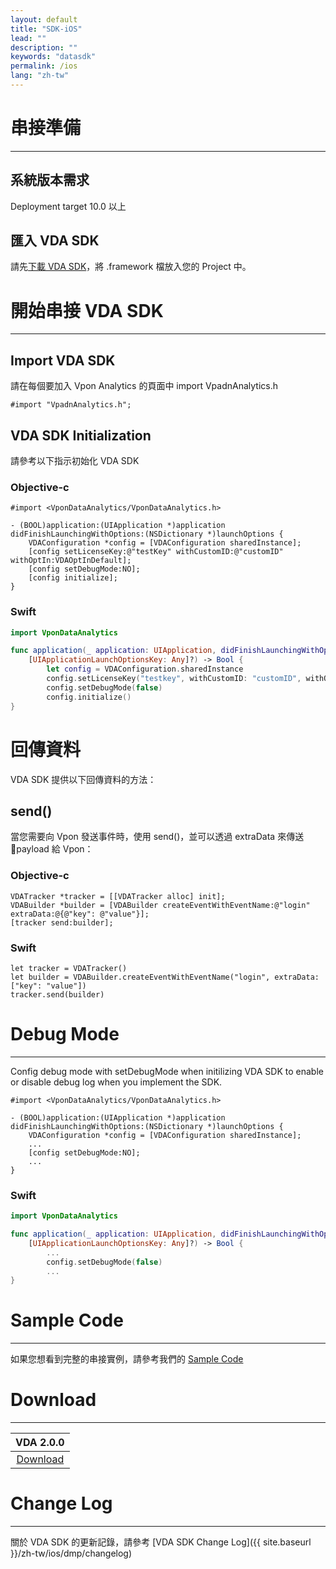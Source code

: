 ```yaml
---
layout: default
title: "SDK-iOS"
lead: ""
description: ""
keywords: "datasdk"
permalink: /ios
lang: "zh-tw"
---
```


# 串接準備
---

## 系統版本需求
Deployment target 10.0 以上

## 匯入 VDA SDK 
請先[下載 VDA SDK][1]，將 .framework 檔放入您的 Project 中。

# 開始串接 VDA SDK
---

## Import VDA SDK

請在每個要加入 Vpon Analytics 的頁面中 import VpadnAnalytics.h

```objc
#import "VpadnAnalytics.h";
```

## VDA SDK Initialization

請參考以下指示初始化 VDA SDK

### Objective-c

```objc
#import <VponDataAnalytics/VponDataAnalytics.h>

- (BOOL)application:(UIApplication *)application didFinishLaunchingWithOptions:(NSDictionary *)launchOptions {
    VDAConfiguration *config = [VDAConfiguration sharedInstance];
    [config setLicenseKey:@"testKey" withCustomID:@"customID" withOptIn:VDAOptInDefault];
    [config setDebugMode:NO];
    [config initialize];
}
```

### Swift

```swift
import VponDataAnalytics

func application(_ application: UIApplication, didFinishLaunchingWithOptions launchOptions:      
    [UIApplicationLaunchOptionsKey: Any]?) -> Bool {
        let config = VDAConfiguration.sharedInstance
        config.setLicenseKey("testkey", withCustomID: "customID", withOptIn: .default)
        config.setDebugMode(false)
        config.initialize()
}
```


# 回傳資料
VDA SDK 提供以下回傳資料的方法：


## send()
當您需要向 Vpon 發送事件時，使用 send()，並可以透過 extraData 來傳送 payload 給 Vpon：


### Objective-c

```objc
VDATracker *tracker = [[VDATracker alloc] init];
VDABuilder *builder = [VDABuilder createEventWithEventName:@"login" extraData:@{@"key": @"value"}];
[tracker send:builder];
```


### Swift

```swift
let tracker = VDATracker()
let builder = VDABuilder.createEventWithEventName("login", extraData: ["key": "value"])
tracker.send(builder)
```

# Debug Mode
---
Config debug mode with setDebugMode when initilizing VDA SDK to enable or disable debug log when you implement the SDK.


```objc
#import <VponDataAnalytics/VponDataAnalytics.h>

- (BOOL)application:(UIApplication *)application didFinishLaunchingWithOptions:(NSDictionary *)launchOptions {
    VDAConfiguration *config = [VDAConfiguration sharedInstance];
    ...
    [config setDebugMode:NO];
    ...
}
```

### Swift

```swift
import VponDataAnalytics

func application(_ application: UIApplication, didFinishLaunchingWithOptions launchOptions:      
    [UIApplicationLaunchOptionsKey: Any]?) -> Bool {
        ...
        config.setDebugMode(false)
        ...
}
```

# Sample Code
---
如果您想看到完整的串接實例，請參考我們的 [Sample Code](https://github.com/vpon-sdk/Vpon-iOS-Analytics)

# Download
---

|VDA 2.0.0|
|:-------:|
|[Download][1]|

# Change Log
---
關於 VDA SDK 的更新記錄，請參考 [VDA SDK Change Log]({{ site.baseurl }}/zh-tw/ios/dmp/changelog)


[1]: {{site.dnldurl}}/assets/download/i-vda-20201225-9fd4af0-v2.0.0.tar.gz